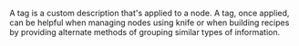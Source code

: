 A tag is a custom description that's applied to a node.
A tag, once applied, can be helpful when managing nodes using knife or when building recipes by providing alternate methods of grouping similar types of information.
